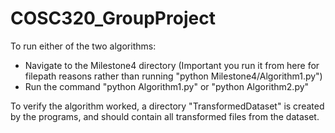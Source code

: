 # COSC320_GroupProject

To run either of the two algorithms:
 - Navigate to the Milestone4 directory (Important you run it from here for filepath reasons rather than running "python Milestone4/Algorithm1.py")
 - Run the command "python Algorithm1.py" or "python Algorithm2.py"

To verify the algorithm worked, a directory "TransformedDataset" is created by the programs, and should contain all transformed files from the dataset.
